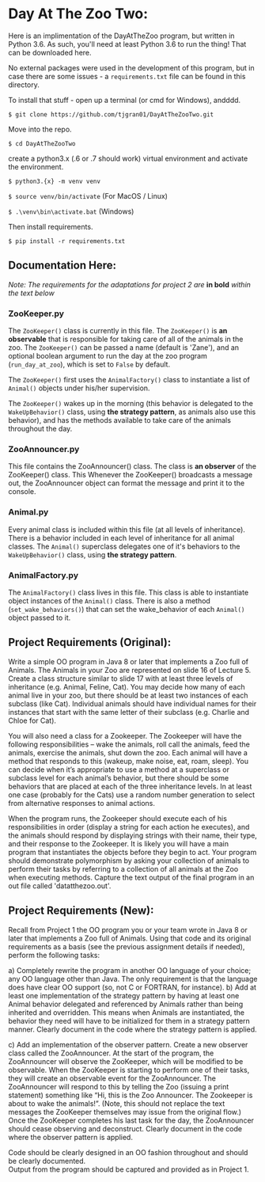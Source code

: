 # Day At The Zoo Two:

Here is an implimentation of the DayAtTheZoo program, but written in Python 3.6.
As such, you'll need at least Python 3.6 to run the thing! That can be downloaded
here.

No external packages were used in the development of this program, but in case
there are some issues - a `requirements.txt` file can be found in this directory.

To install that stuff - open up a terminal (or cmd for Windows), andddd.

`$ git clone https://github.com/tjgran01/DayAtTheZooTwo.git`

Move into the repo.

`$ cd DayAtTheZooTwo`

create a python3.x (.6 or .7 should work) virtual environment and activate the environment.

`$ python3.{x} -m venv venv`

`$ source venv/bin/activate` (For MacOS / Linux)

`$ .\venv\bin\activate.bat` (Windows)

Then install requirements.

`$ pip install -r requirements.txt`


## Documentation Here:

*Note: The requirements for the adaptations for project 2 are* **in bold** *within the text below*

### ZooKeeper.py

The `ZooKeeper()` class is currently in this file. The `ZooKeeper()` is **an observable** that is responsible for taking care of all of the animals in
the zoo. The `ZooKeeper()` can be passed a name (default is 'Zane'), and an optional boolean argument to run the day at the zoo program (`run_day_at_zoo`), which is set to `False` by default.

 The `ZooKeeper()` first uses the `AnimalFactory()` class to instantiate a list of `Animal()` objects under his/her supervision.

 The `ZooKeeper()` wakes up in the morning (this behavior is delegated to the `WakeUpBehavior()` class, using **the strategy pattern**, as animals also use this behavior), and has the methods available to take care of the animals throughout the day.

### ZooAnnouncer.py

This file contains the ZooAnnouncer() class. The class is **an observer** of the
ZooKeeper() class. This Whenever the ZooKeeper() broadcasts a message out, the ZooAnnouncer object can
format the message and print it to the console.

### Animal.py

Every animal class is included within this file (at all levels of inheritance). There is a behavior included in each level of inheritance for all animal classes. The `Animal()` superclass delegates one of it's behaviors to the `WakeUpBehavior()` class, using **the strategy pattern**.

### AnimalFactory.py

The `AnimalFactory()` class lives in this file. This class is able to instantiate object instances of the `Animal()` class. There is also a method (`set_wake_behaviors()`) that can set the wake_behavior of each `Animal()` object passed to it.


## Project Requirements (Original):

Write a simple OO program in Java 8 or later that implements a Zoo full of Animals.  The Animals in
your Zoo are represented on slide 16 of Lecture 5.  Create a class structure similar to slide 17 with at
least three levels of inheritance (e.g. Animal, Feline, Cat).  You may decide how many of each animal live
in your zoo, but there should be at least two instances of each subclass (like Cat).  Individual animals
should have individual names for their instances that start with the same letter of their subclass (e.g.
Charlie and Chloe for Cat).  

You will also need a class for a Zookeeper.  The Zookeeper will have the following responsibilities – wake
the animals, roll call the animals, feed the animals, exercise the animals, shut down the zoo.  Each
animal will have a method that responds to this (wakeup, make noise, eat, roam, sleep).  You can decide
when it’s appropriate to use a method at a superclass or subclass level for each animal’s behavior, but
there should be some behaviors that are placed at each of the three inheritance levels.  In at least one
case (probably for the Cats) use a random number generation to select from alternative responses to
animal actions.

When the program runs, the Zookeeper should execute each of his responsibilities in order (display a
string for each action he executes), and the animals should respond by displaying strings with their
name, their type, and their response to the Zookeeper.  It is likely you will have a main program that
instantiates the objects before they begin to act.  Your program should demonstrate polymorphism by
asking your collection of animals to perform their tasks by referring to a collection of all animals at the
Zoo when executing methods.  Capture the text output of the final program in an out file called 'datatthezoo.out'.

## Project Requirements (New):

Recall from Project 1 the OO program you or your team wrote in Java 8 or later that implements a Zoo
full of Animals.  Using that code and its original requirements as a basis (see the previous assignment
details if needed), perform the following tasks:

a) Completely rewrite the program in another OO language of your choice; any OO language other than
Java.  The only requirement is that the language does have clear OO support (so, not C or FORTRAN, for
instance).
b) Add at least one implementation of the strategy pattern by having at least one Animal behavior
delegated and referenced by Animals rather than being inherited and overridden.  This means when
Animals are instantiated, the behavior they need will have to be initialized for them in a strategy pattern
manner.  Clearly document in the code where the strategy pattern is applied.

c) Add an implementation of the observer pattern.  Create a new observer class called the
ZooAnnouncer.  At the start of the program, the ZooAnnouncer will observe the ZooKeeper, which will
be modified to be observable.  When the ZooKeeper is starting to perform one of their tasks, they will
create an observable event for the ZooAnnouncer.  The ZooAnnouncer will respond to this by telling the
Zoo (issuing a print statement) something like “Hi, this is the Zoo Announcer.  The Zookeeper is about to
wake the animals!”.  (Note, this should not replace the text messages the ZooKeeper themselves may
issue from the original flow.)  Once the ZooKeeper completes his last task for the day, the ZooAnnouncer
should cease observing and deconstruct.  Clearly document in the code where the observer pattern is
applied.

Code should be clearly designed in an OO fashion throughout and should be clearly documented.  
Output from the program should be captured and provided as in Project 1.
